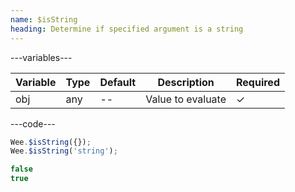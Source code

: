 ```yaml
---
name: $isString
heading: Determine if specified argument is a string
---
```


---variables---

| Variable | Type | Default | Description       | Required |
| -------- | ---- | ------- | ----------------- | -------- |
| obj      | any  | --      | Value to evaluate | &#10003; |

---code---

```javascript
Wee.$isString({});
Wee.$isString('string');
```

```javascript
false
true
```
